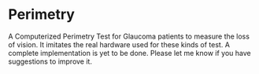 Perimetry
=========

A Computerized Perimetry Test for Glaucoma patients to measure the loss of vision. It imitates the real hardware used for these kinds of test. A complete implementation is yet to be done. Please let me know if you have suggestions to improve it.
